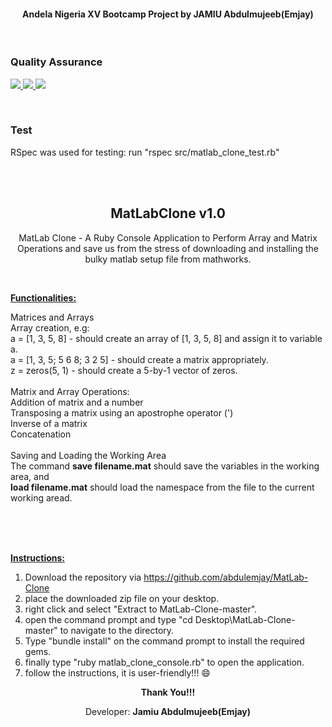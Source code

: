 <h4 align="center">Andela Nigeria XV Bootcamp Project by JAMIU Abdulmujeeb(Emjay)</h4>
<br>
<h3>Quality Assurance</h3>


<a href="https://codeclimate.com/github/abdulemjay/MatLab-Clone"><img src="https://codeclimate.com/github/abdulemjay/MatLab-Clone/badges/gpa.svg" />
<img src="https://codeclimate.com/github/abdulemjay/MatLab-Clone/badges/issue_count.svg" />
<a href="https://codeclimate.com/github/abdulemjay/MatLab-Clone/coverage"><img src="https://codeclimate.com/github/abdulemjay/MatLab-Clone/badges/coverage.svg" /></a>

<br>

<h3>Test</h3>
RSpec was used for testing: run "rspec src/matlab_clone_test.rb"

<br><br>
<h2 align="center">MatLabClone v1.0 </h2>
<p align="center">MatLab Clone - A Ruby Console Application to Perform Array and Matrix Operations and save us from the stress of downloading and installing the bulky matlab setup file from mathworks.</p>
<p>&nbsp;</p>
<p><strong><span style="text-decoration: underline;">Functionalities:</span></strong></p>
<div>
	Matrices and Arrays</div>
<div>
	Array creation, e.g:</div>
<div>
	a = [1, 3, 5, 8] - should create an array of [1, 3, 5, 8] and assign it to variable a.</div>
<div>
	a = [1, 3, 5; 5 6 8; 3 2 5] - should create a matrix appropriately.</div>
<div>
	z = zeros(5, 1) - should create a 5-by-1 vector of zeros.</div>
<div>
	&nbsp;</div>
<div>
	Matrix and Array Operations:</div>
<div>
	Addition of matrix and a number</div>
<div>
	Transposing a matrix using an apostrophe operator (&#39;)</div>
<div>
	Inverse of a matrix</div>
<div>
	Concatenation</div>
<div>
	&nbsp;</div>
<div>
	Saving and Loading the Working Area</div>
<div>
	The command <strong>save filename.mat</strong> should save the variables in the working area, and</div>
<div>
	<strong>load filename.mat</strong> should load the namespace from the file to the current working aread.
</div><br><p>
<br>
<br>
<p><strong><span style="text-decoration: underline;">Instructions:</span></strong></p>


1. Download the repository via https://github.com/abdulemjay/MatLab-Clone
2. place the downloaded zip file on your desktop.
3. right click and select "Extract to MatLab-Clone-master\".
4. open the command prompt and type "cd Desktop\MatLab-Clone-master" to navigate to the directory.
5. Type "bundle install" on the command prompt to install the required gems.
6. finally type "ruby matlab_clone_console.rb" to open the application.
7. follow the instructions, it is user-friendly!!! :smile:

<p align="center"><strong>Thank You!!!</strong></p>

<p align="center">Developer: <strong>Jamiu Abdulmujeeb(Emjay)</strong></p>
